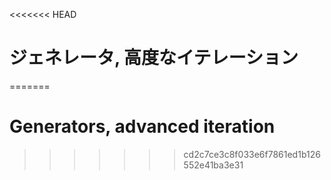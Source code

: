 
<<<<<<< HEAD
# ジェネレータ, 高度なイテレーション
=======
# Generators, advanced iteration
>>>>>>> cd2c7ce3c8f033e6f7861ed1b126552e41ba3e31
